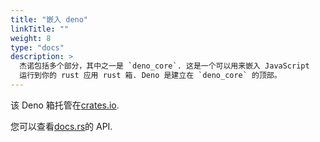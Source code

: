 ```yaml
---
title: "嵌入 deno"
linkTitle: ""
weight: 8
type: "docs"
description: >
  杰诺包括多个部分，其中之一是 `deno_core`. 这是一个可以用来嵌入 JavaScript
  运行到你的 rust 应用 rust 箱. Deno 是建立在 `deno_core` 的顶部。
---
```


该 Deno 箱托管在[crates.io](https://crates.io/crates/deno_core).

您可以查看[docs.rs](https://docs.rs/deno_core)的 API.

<!-- TODO(lucacasonato): better docs -->
